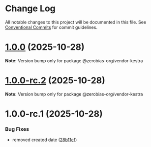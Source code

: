 # Change Log

All notable changes to this project will be documented in this file.
See [Conventional Commits](https://conventionalcommits.org) for commit guidelines.

# [1.0.0](https://github.com/zerobias-org/vendor/compare/@zerobias-org/vendor-kestra@1.0.0-rc.2...@zerobias-org/vendor-kestra@1.0.0) (2025-10-28)

**Note:** Version bump only for package @zerobias-org/vendor-kestra





# [1.0.0-rc.2](https://github.com/zerobias-org/vendor/compare/@zerobias-org/vendor-kestra@1.0.0-rc.1...@zerobias-org/vendor-kestra@1.0.0-rc.2) (2025-10-28)

**Note:** Version bump only for package @zerobias-org/vendor-kestra





# 1.0.0-rc.1 (2025-10-28)


### Bug Fixes

* removed created date ([28b11cf](https://github.com/zerobias-org/vendor/commit/28b11cf2563e9cdadd4b1dc83edd60d2fcd01df0))
